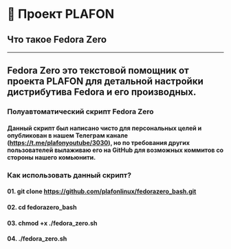 # 🚀 Проект PLAFON

## Что такое Fedora Zero

---
Fedora Zero это текстовой помощник от проекта PLAFON для детальной настройки дистрибутива Fedora и его производных.
---

### Полуавтоматический скрипт Fedora Zero

#### Данный скрипт был написано чисто для персональных целей и опубликован в нашем Телеграм канале (https://t.me/plafonyoutube/3030), но по требования других пользователей вылаживаю его на GitHub для возможных коммитов со стороны нашего комьюнити.

### Как использовать данный скрипт?

#### 01. git clone https://github.com/plafonlinux/fedorazero_bash.git

#### 02. cd fedorazero_bash

#### 03. chmod +x ./fedora_zero.sh

#### 04. ./fedora_zero.sh
